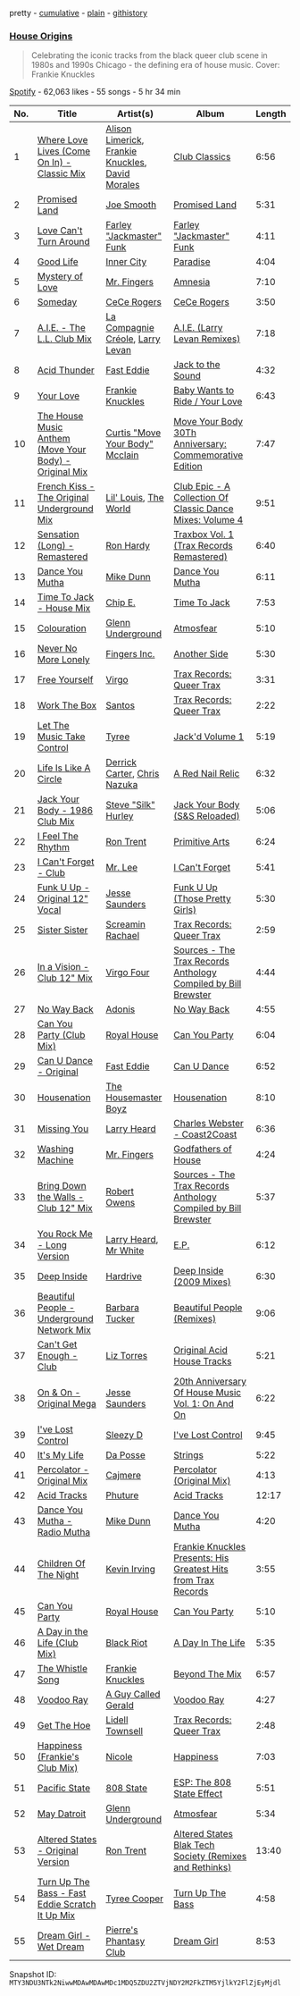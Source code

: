 pretty - [cumulative](/playlists/cumulative/37i9dQZF1DWWeWDl2F7vbH.md) - [plain](/playlists/plain/37i9dQZF1DWWeWDl2F7vbH) - [githistory](https://github.githistory.xyz/mackorone/spotify-playlist-archive/blob/main/playlists/plain/37i9dQZF1DWWeWDl2F7vbH)

### [House Origins](https://open.spotify.com/playlist/37i9dQZF1DWWeWDl2F7vbH)

> Celebrating the iconic tracks from the black queer club scene in 1980s and 1990s Chicago \- the defining era of house music\. Cover: Frankie Knuckles

[Spotify](https://open.spotify.com/user/spotify) - 62,063 likes - 55 songs - 5 hr 34 min

| No. | Title | Artist(s) | Album | Length |
|---|---|---|---|---|
| 1 | [Where Love Lives \(Come On In\) \- Classic Mix](https://open.spotify.com/track/0ilZMeXHPKDPjUc4Neu04f) | [Alison Limerick](https://open.spotify.com/artist/0ELXBCSsRl2m92MgnOsA69), [Frankie Knuckles](https://open.spotify.com/artist/63yl9nDNrHpiAYGlNJxxjc), [David Morales](https://open.spotify.com/artist/6CwQfN34JdGHfo0A752Lts) | [Club Classics](https://open.spotify.com/album/7myZnxCkCwmL67BJ1X6U3m) | 6:56 |
| 2 | [Promised Land](https://open.spotify.com/track/796T2ROxTNibXRjVhjSzCa) | [Joe Smooth](https://open.spotify.com/artist/4BIamAD25vwYldaOWTEsXd) | [Promised Land](https://open.spotify.com/album/1oyrymxXmhE2NaYczhS6NR) | 5:31 |
| 3 | [Love Can't Turn Around](https://open.spotify.com/track/3al6ULdpX9IOZIFEZCAxT1) | [Farley "Jackmaster" Funk](https://open.spotify.com/artist/0B9P7RXrukgIdmutz9XMVN) | [Farley "Jackmaster" Funk](https://open.spotify.com/album/1BZmUUewG88xIvYjXY0VUb) | 4:11 |
| 4 | [Good Life](https://open.spotify.com/track/5sJiLlgQKBL81QCTOkoLB5) | [Inner City](https://open.spotify.com/artist/0vUJ3QLN3MlRfjOc2LjGWp) | [Paradise](https://open.spotify.com/album/2CwxbRPETEraKmAKDNrEcs) | 4:04 |
| 5 | [Mystery of Love](https://open.spotify.com/track/1E8hMeQvfgvQPjN3BZ2viF) | [Mr\. Fingers](https://open.spotify.com/artist/0dRiUTGvNV17AMIULRYsvn) | [Amnesia](https://open.spotify.com/album/201nAW1V2QI2jDbGci7K3g) | 7:10 |
| 6 | [Someday](https://open.spotify.com/track/5bGlU4BXhMRMMHWZnHuKhj) | [CeCe Rogers](https://open.spotify.com/artist/2hNpOiBBvdArEJy7ACY4O1) | [CeCe Rogers](https://open.spotify.com/album/7nxYXN1wJ2PsPpQI09abMx) | 3:50 |
| 7 | [A.I.E\. \- The L.L\. Club Mix](https://open.spotify.com/track/4ojWUlwqe20RDxfTunZSEH) | [La Compagnie Créole](https://open.spotify.com/artist/4GFqys2YA5hdCl4P2pdX3h), [Larry Levan](https://open.spotify.com/artist/7wxPD9vDsKD5OuHCeWgXRm) | [A.I.E\. \(Larry Levan Remixes\)](https://open.spotify.com/album/5DDnG0c9KJqwF4VePStSGZ) | 7:18 |
| 8 | [Acid Thunder](https://open.spotify.com/track/25cVyUYzONCdHUeFWKbOol) | [Fast Eddie](https://open.spotify.com/artist/19slOlozrbxkEIMD8L3Qsv) | [Jack to the Sound](https://open.spotify.com/album/3igGT17KIQSSgdugsQELLh) | 4:32 |
| 9 | [Your Love](https://open.spotify.com/track/0vryyKyxCFXT0gg670yNEw) | [Frankie Knuckles](https://open.spotify.com/artist/63yl9nDNrHpiAYGlNJxxjc) | [Baby Wants to Ride / Your Love](https://open.spotify.com/album/6hV7MW8zuYQ9skUy0rY2h5) | 6:43 |
| 10 | [The House Music Anthem \(Move Your Body\) \- Original Mix](https://open.spotify.com/track/5GwqtJkXxEU4AB7zjD1cCe) | [Curtis "Move Your Body" Mcclain](https://open.spotify.com/artist/4TN7qh4IyreD54FZPzCGxS) | [Move Your Body 30Th Anniversary: Commemorative Edition](https://open.spotify.com/album/5quqVXlP2SHq1fH3L9HQc8) | 7:47 |
| 11 | [French Kiss \- The Original Underground Mix](https://open.spotify.com/track/7hnqJYCKZFW7vMoykaraZG) | [Lil' Louis](https://open.spotify.com/artist/5A16TE7083RJq3yzpdsQWs), [The World](https://open.spotify.com/artist/62ltJFdLVl9JUrdhzWqp0F) | [Club Epic \- A Collection Of Classic Dance Mixes: Volume 4](https://open.spotify.com/album/5EeLmKBK9L5zt1m2hpzIjW) | 9:51 |
| 12 | [Sensation \(Long\) \- Remastered](https://open.spotify.com/track/5Im1UUImw2eFDcaXxjhWoy) | [Ron Hardy](https://open.spotify.com/artist/1N6soJa7mZhKemJjaLLXx3) | [Traxbox Vol\. 1 \(Trax Records Remastered\)](https://open.spotify.com/album/1Tma8fnYGAuDqvMQfEri3X) | 6:40 |
| 13 | [Dance You Mutha](https://open.spotify.com/track/4Lsm1CZ7dcStREyx82DNfY) | [Mike Dunn](https://open.spotify.com/artist/55UOywvWbUD9c6C3NSGdft) | [Dance You Mutha](https://open.spotify.com/album/46z9rRRERhimT8fptPcJMW) | 6:11 |
| 14 | [Time To Jack \- House Mix](https://open.spotify.com/track/0e7Cem09Vtt7iUwpsgCd7w) | [Chip E.](https://open.spotify.com/artist/1o4OYTXLA2ugfRiHKVE8mh) | [Time To Jack](https://open.spotify.com/album/0BXPOOpImrzRIna6Rgfhez) | 7:53 |
| 15 | [Colouration](https://open.spotify.com/track/5R0O1izXn9jy0PQn1Ki2Lt) | [Glenn Underground](https://open.spotify.com/artist/1ZdinLDX0e8r5dIlWLpmAc) | [Atmosfear](https://open.spotify.com/album/6l6VDvfN2xbSz6sFDXWJxz) | 5:10 |
| 16 | [Never No More Lonely](https://open.spotify.com/track/3vvFD7Vd5gANTraXckJeuu) | [Fingers Inc.](https://open.spotify.com/artist/7DbXdVqrretuCKPkTeX8Kk) | [Another Side](https://open.spotify.com/album/0h1OjjFTmWLJaRGLhOuNf7) | 5:30 |
| 17 | [Free Yourself](https://open.spotify.com/track/5MEWg5QOPwn3FMLDxoP1Wd) | [Virgo](https://open.spotify.com/artist/2ByXYkrbs6o7fQGrn17gZt) | [Trax Records: Queer Trax](https://open.spotify.com/album/4KQBQoG77BGnzTiE8cYIaa) | 3:31 |
| 18 | [Work The Box](https://open.spotify.com/track/6aP8letPTuSZ91CFlssH0h) | [Santos](https://open.spotify.com/artist/1fxl29ywXYE3iCZVJBolwt) | [Trax Records: Queer Trax](https://open.spotify.com/album/4KQBQoG77BGnzTiE8cYIaa) | 2:22 |
| 19 | [Let The Music Take Control](https://open.spotify.com/track/2cQKELIwtNGxQw25SizKXp) | [Tyree](https://open.spotify.com/artist/0GLde9xobyOX0vNW3nY9pt) | [Jack'd Volume 1](https://open.spotify.com/album/3v0VLJ61hZHGXREAIJWc4j) | 5:19 |
| 20 | [Life Is Like A Circle](https://open.spotify.com/track/0339d9dCac6LbaHkF9gFIA) | [Derrick Carter](https://open.spotify.com/artist/3XwBizyFmbCCUFcdcsvMmm), [Chris Nazuka](https://open.spotify.com/artist/3poidKVZ5SL4RXJG89pfhY) | [A Red Nail Relic](https://open.spotify.com/album/26A316XCguaCdZKDHSQtNw) | 6:32 |
| 21 | [Jack Your Body \- 1986 Club Mix](https://open.spotify.com/track/10QGhgqQm0I2Y9maxrM7T6) | [Steve "Silk" Hurley](https://open.spotify.com/artist/2TzZ6XTFG1p1PAfhl0crDP) | [Jack Your Body \(S&S Reloaded\)](https://open.spotify.com/album/3UAvNbsdCDrUKyhp8YGfJT) | 5:06 |
| 22 | [I Feel The Rhythm](https://open.spotify.com/track/2JVzNkHarX3ceGbOB4aF6Q) | [Ron Trent](https://open.spotify.com/artist/0TOZ0i0BHZJYKK2rvoRD2d) | [Primitive Arts](https://open.spotify.com/album/15sHxOZhSMHaTwhJhmNY2K) | 6:24 |
| 23 | [I Can't Forget \- Club](https://open.spotify.com/track/4uekeVJKBNAZeV8d9srFDr) | [Mr\. Lee](https://open.spotify.com/artist/7GXl7JNlpliaLZhSVRLQKu) | [I Can't Forget](https://open.spotify.com/album/3zzi0L40kSaMvOOxUfylEd) | 5:41 |
| 24 | [Funk U Up \- Original 12" Vocal](https://open.spotify.com/track/4np1ZSefZyjnML0fEfElBo) | [Jesse Saunders](https://open.spotify.com/artist/6ZYa9hYoOGVzvQa2vmiVhi) | [Funk U Up \(Those Pretty Girls\)](https://open.spotify.com/album/3zef0TNhCEtdSlJXH61LX3) | 5:30 |
| 25 | [Sister Sister](https://open.spotify.com/track/23nF3uAzoThBrAKzF5844r) | [Screamin Rachael](https://open.spotify.com/artist/2ygp1KNMsaJYXKcASSRCjK) | [Trax Records: Queer Trax](https://open.spotify.com/album/4KQBQoG77BGnzTiE8cYIaa) | 2:59 |
| 26 | [In a Vision \- Club 12" Mix](https://open.spotify.com/track/25hbHxgFQxUzO07aTVjHts) | [Virgo Four](https://open.spotify.com/artist/21GOilQf7qSpQdz7Ar6NWP) | [Sources \- The Trax Records Anthology Compiled by Bill Brewster](https://open.spotify.com/album/1k8Bqa4KCK7ihCuyljIoBC) | 4:44 |
| 27 | [No Way Back](https://open.spotify.com/track/7nQaBI1NTv5kpPyeMruTTK) | [Adonis](https://open.spotify.com/artist/3DxtKajg4nhMlf0qBES7sz) | [No Way Back](https://open.spotify.com/album/2VNvQnGB9tXRpLV2aOVrmX) | 4:55 |
| 28 | [Can You Party \(Club Mix\)](https://open.spotify.com/track/6TeKFnwaPsXI35gaQEoR8z) | [Royal House](https://open.spotify.com/artist/0daYmCWEivMhG9FsmwgyFL) | [Can You Party](https://open.spotify.com/album/6XDDcGr98kPfkv1FZ5fYoI) | 6:04 |
| 29 | [Can U Dance \- Original](https://open.spotify.com/track/3fwERi4c7YGnHFEVnwGTQm) | [Fast Eddie](https://open.spotify.com/artist/19slOlozrbxkEIMD8L3Qsv) | [Can U Dance](https://open.spotify.com/album/4e14JHptqsfgqVlX0Z0NoI) | 6:52 |
| 30 | [Housenation](https://open.spotify.com/track/3TOXCM47jxS22kqCJrQvB2) | [The Housemaster Boyz](https://open.spotify.com/artist/2w5pLnLRqI8mQwiktn7CMd) | [Housenation](https://open.spotify.com/album/3scK2qMH6f9rGXXBTqyIvR) | 8:10 |
| 31 | [Missing You](https://open.spotify.com/track/06hANyT8h4lWypiU6PJPrR) | [Larry Heard](https://open.spotify.com/artist/3j7teie3p6UnbA8nW51Trz) | [Charles Webster \- Coast2Coast](https://open.spotify.com/album/0J3maXTgCWzdpFC3CQs6MO) | 6:36 |
| 32 | [Washing Machine](https://open.spotify.com/track/0W6qOqaBOeDrSjcCwzfyKh) | [Mr\. Fingers](https://open.spotify.com/artist/0dRiUTGvNV17AMIULRYsvn) | [Godfathers of House](https://open.spotify.com/album/1aYVZSnAZdaUSkjlJpkEdO) | 4:24 |
| 33 | [Bring Down the Walls \- Club 12" Mix](https://open.spotify.com/track/5B877qrirzwdOZUzNZ8GJj) | [Robert Owens](https://open.spotify.com/artist/407nV5hO7mZap3UJdpTr4t) | [Sources \- The Trax Records Anthology Compiled by Bill Brewster](https://open.spotify.com/album/1k8Bqa4KCK7ihCuyljIoBC) | 5:37 |
| 34 | [You Rock Me \- Long Version](https://open.spotify.com/track/4706xUPwNxD438vIJ3ELxq) | [Larry Heard](https://open.spotify.com/artist/3j7teie3p6UnbA8nW51Trz), [Mr White](https://open.spotify.com/artist/5aUUNSMJtijlIrD5RaBAOp) | [E.P.](https://open.spotify.com/album/6ZCxOD387eOYLvwTkzgIvm) | 6:12 |
| 35 | [Deep Inside](https://open.spotify.com/track/22eUyC9vOG2aoP5yHX8VxV) | [Hardrive](https://open.spotify.com/artist/0IF4B0ZFCLAbcshTusfEl1) | [Deep Inside \(2009 Mixes\)](https://open.spotify.com/album/573BQbP4hPr12C32Np5XDW) | 6:30 |
| 36 | [Beautiful People \- Underground Network Mix](https://open.spotify.com/track/6WnWvRVzXJWEHxkhDKmt8u) | [Barbara Tucker](https://open.spotify.com/artist/6txh5tFMJyxSwT0iE7wX2w) | [Beautiful People \(Remixes\)](https://open.spotify.com/album/4FjqVqy1KwVl5VinivSgKN) | 9:06 |
| 37 | [Can't Get Enough \- Club](https://open.spotify.com/track/1Y1j6O3M0UFs508PiScqFA) | [Liz Torres](https://open.spotify.com/artist/7LI1GL4hWpWNZZqF0YOrBG) | [Original Acid House Tracks](https://open.spotify.com/album/2OAtpG4qmck9JB40ztJJpy) | 5:21 |
| 38 | [On & On \- Original Mega](https://open.spotify.com/track/7jGhlI2LQVDSmgMpOxFfAH) | [Jesse Saunders](https://open.spotify.com/artist/6ZYa9hYoOGVzvQa2vmiVhi) | [20th Anniversary Of House Music Vol\. 1: On And On](https://open.spotify.com/album/71L0fEgCxlCw33XaWvpjYV) | 6:22 |
| 39 | [I've Lost Control](https://open.spotify.com/track/4soPG45sARVq4ZTLqKUwlG) | [Sleezy D](https://open.spotify.com/artist/3wD0bhAy5hb5nqcTReldti) | [I've Lost Control](https://open.spotify.com/album/0n6enbHiJdreu7M34ZuMkR) | 9:45 |
| 40 | [It's My Life](https://open.spotify.com/track/7pfhvQZld6TbfbST95KzCH) | [Da Posse](https://open.spotify.com/artist/6oHc1xzJP7C3YdsFvKZL4P) | [Strings](https://open.spotify.com/album/7CDOl2IKWOqNMwn4rp8Nmi) | 5:22 |
| 41 | [Percolator \- Original Mix](https://open.spotify.com/track/5JYbPUFjUn0i8BQy1C5JTs) | [Cajmere](https://open.spotify.com/artist/7lIBLhQHKay3r1xtO3VtWT) | [Percolator \(Original Mix\)](https://open.spotify.com/album/7E5OUkUh3NKIo9rlVGcb81) | 4:13 |
| 42 | [Acid Tracks](https://open.spotify.com/track/2aLXJJ2zOsBJlGTxiG0yMi) | [Phuture](https://open.spotify.com/artist/4y7BsfdIKQ7Of5SskHej70) | [Acid Tracks](https://open.spotify.com/album/6g7DeZAKsyubcQpyWw7WZZ) | 12:17 |
| 43 | [Dance You Mutha \- Radio Mutha](https://open.spotify.com/track/7LmXZmZh26Kix8scl972qB) | [Mike Dunn](https://open.spotify.com/artist/55UOywvWbUD9c6C3NSGdft) | [Dance You Mutha](https://open.spotify.com/album/2DfYPScpfIGYHsKk9IlrAO) | 4:20 |
| 44 | [Children Of The Night](https://open.spotify.com/track/4Ydz0OkLiC3OQprdtEbFbI) | [Kevin Irving](https://open.spotify.com/artist/0YHkLrAH0UrZ3H7WMFdDgh) | [Frankie Knuckles Presents: His Greatest Hits from Trax Records](https://open.spotify.com/album/0FV16C1tWVlaSSYUYofPwT) | 3:55 |
| 45 | [Can You Party](https://open.spotify.com/track/0oWsLdL42QXWzHA1mzekTC) | [Royal House](https://open.spotify.com/artist/0daYmCWEivMhG9FsmwgyFL) | [Can You Party](https://open.spotify.com/album/6XDDcGr98kPfkv1FZ5fYoI) | 5:10 |
| 46 | [A Day in the Life \(Club Mix\)](https://open.spotify.com/track/0dUXcsRSXJbcEO2gMn5ZSL) | [Black Riot](https://open.spotify.com/artist/4sLofiS3YMOswjbgV1XImk) | [A Day In The Life](https://open.spotify.com/album/5jABk8nkssGKaFIKwaEEDf) | 5:35 |
| 47 | [The Whistle Song](https://open.spotify.com/track/0DwAc0Z8Td3jv5frUznqu1) | [Frankie Knuckles](https://open.spotify.com/artist/63yl9nDNrHpiAYGlNJxxjc) | [Beyond The Mix](https://open.spotify.com/album/0DdX2VkXM0LmUU2S7S3QeD) | 6:57 |
| 48 | [Voodoo Ray](https://open.spotify.com/track/5gjRugpcrpgRffrheTbQYT) | [A Guy Called Gerald](https://open.spotify.com/artist/1TV0WTE9ukywcLGMh4j4iU) | [Voodoo Ray](https://open.spotify.com/album/1imPEMij8akBSxqDYQJigZ) | 4:27 |
| 49 | [Get The Hoe](https://open.spotify.com/track/5qOZDFvPeYfJpVzwKxFUJE) | [Lidell Townsell](https://open.spotify.com/artist/1kLU4FT0l2Bayn8Vir6jo3) | [Trax Records: Queer Trax](https://open.spotify.com/album/4KQBQoG77BGnzTiE8cYIaa) | 2:48 |
| 50 | [Happiness \(Frankie's Club Mix\)](https://open.spotify.com/track/3edq4d0o0Cp1z6IxbPaYo3) | [Nicole](https://open.spotify.com/artist/1mZNu27aQ4OBjxCN49hzUS) | [Happiness](https://open.spotify.com/album/3z888Hlnai1MI45UMfcJnS) | 7:03 |
| 51 | [Pacific State](https://open.spotify.com/track/2h7w0KHwHbx4WbG6WxjO7U) | [808 State](https://open.spotify.com/artist/7hFdUW64G4iU1tz46ITRfN) | [ESP: The 808 State Effect](https://open.spotify.com/album/0mwlWFUpsVDeDw5kkUlDzV) | 5:51 |
| 52 | [May Datroit](https://open.spotify.com/track/51BkUYUUCjHmQ0l1gRVT59) | [Glenn Underground](https://open.spotify.com/artist/1ZdinLDX0e8r5dIlWLpmAc) | [Atmosfear](https://open.spotify.com/album/6l6VDvfN2xbSz6sFDXWJxz) | 5:34 |
| 53 | [Altered States \- Original Version](https://open.spotify.com/track/4Ps7ZJ2YJmQhmEpHhPZ5Pu) | [Ron Trent](https://open.spotify.com/artist/0TOZ0i0BHZJYKK2rvoRD2d) | [Altered States Blak Tech Society \(Remixes and Rethinks\)](https://open.spotify.com/album/3jBDwYYSaq2mvWLaQbjx5Q) | 13:40 |
| 54 | [Turn Up The Bass \- Fast Eddie Scratch It Up Mix](https://open.spotify.com/track/4a2VdX9fRz3mFuEP17TnEn) | [Tyree Cooper](https://open.spotify.com/artist/0iQ58hVu6gA9nuuCgbnvOn) | [Turn Up The Bass](https://open.spotify.com/album/5e9sCiyp7gvkBbZkVeu0e6) | 4:58 |
| 55 | [Dream Girl \- Wet Dream](https://open.spotify.com/track/5HvPR4mRFKQwVpu7GRR9wz) | [Pierre's Phantasy Club](https://open.spotify.com/artist/6zJNLG5DvKim9OzkEGy1TM) | [Dream Girl](https://open.spotify.com/album/2i9YUbpKYs3wNZjk2o9fMa) | 8:53 |

Snapshot ID: `MTY3NDU3NTk2NiwwMDAwMDAwMDc1MDQ5ZDU2ZTVjNDY2M2FkZTM5YjlkY2FlZjEyMjdl`
